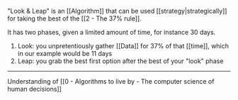 "Look & Leap" is an [[Algorithm]] that can be used [[strategy|strategically]] for taking the best of the [[2 - The 37% rule]].

It has two phases, given a limited amount of time, for instance 30 days.

1. Look: you unpretentiously gather [[Data]] for 37% of that [[time]], which in our example would be 11 days
2. Leap: you grab the best first option after the best of your "look" phase

---

Understanding of [[0 - Algorithms to live by - The computer science of human decisions]]
